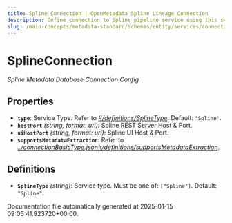 ```yaml
---
title: Spline Connection | OpenMetadata Spline Lineage Connection
description: Define connection to Spline pipeline service using this schema to ingest lineage and pipeline execution metadata.
slug: /main-concepts/metadata-standard/schemas/entity/services/connections/pipeline/splineconnection
---
```


# SplineConnection

*Spline Metadata Database Connection Config*

## Properties

- **`type`**: Service Type. Refer to *[#/definitions/SplineType](#definitions/SplineType)*. Default: `"Spline"`.
- **`hostPort`** *(string, format: uri)*: Spline REST Server Host & Port.
- **`uiHostPort`** *(string, format: uri)*: Spline UI Host & Port.
- **`supportsMetadataExtraction`**: Refer to *[../connectionBasicType.json#/definitions/supportsMetadataExtraction](#/connectionBasicType.json#/definitions/supportsMetadataExtraction)*.
## Definitions

- **`SplineType`** *(string)*: Service type. Must be one of: `["Spline"]`. Default: `"Spline"`.


Documentation file automatically generated at 2025-01-15 09:05:41.923720+00:00.

